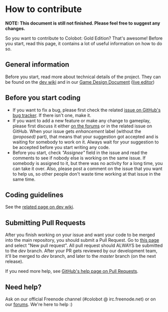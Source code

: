 # How to contribute
**NOTE: This document is still not finished. Please feel free to suggest any changes.**

So you want to contribute to Colobot: Gold Edition? That's awesome! Before you start, read this page, it contains a lot of useful information on how to do so.

## General information
Before you start, read more about technical details of the project. They can be found on the [dev wiki](http://colobot.info/wiki/dev) and in our [Game Design Document](http://compiled.colobot.info/jenkins/job/colobot-gold-gdd/lastSuccessfulBuild/artifact/Colobot_Gold_Edition-Game_Design_Document.pdf) ([live editor](http://krzysh.pl:3000/project/545e90d99e8bceed2284797e))

## Before you start coding
* If you want to fix a bug, please first check the related [issue on GitHub's bug tracker](https://github.com/colobot/colobot/issues). If there isn't one, make it.
* If you want to add a new feature or make any change to gameplay, please first discuss it either [on the forums](http://colobot.info/forum) or in the related issue on GitHub. When your issue gets *enhancement* label (without the *(proposed)* part), that means that your suggestion got accepted and is waiting for somebody to work on it. Always wait for your suggestion to be accepted before you start writing any code.
* Before you start, check *"Assignee"* field in the issue and read the comments to see if nobody else is working on the same issue. If somebody is assigned to it, but there was no activity for a long time, you can take it over. Also, please post a comment on the issue that you want to help us, so other people don't waste time working at that issue in the same time.

## Coding guidelines
See the [related page on dev wiki](http://colobot.info/wiki/dev/Coding_rules).

## Submitting Pull Requests
After you finish working on your issue and want your code to be merged into the main repository, you should submit a Pull Request. Go to [this page](https://github.com/colobot/colobot/pulls) and select "New pull request". All pull request should ALWAYS be submitted to the *dev* branch. After your PR gets reviewed by our development team, it'll be merged to *dev* branch, and later to the *master* branch (on the next release).

If you need more help, see [GitHub's help page on Pull Requests](https://help.github.com/articles/using-pull-requests/).

## Need help?
Ask on our official Freenode channel (#colobot @ irc.freenode.net) or on our [forums](http://colobot.info/forum/). We're here to help :)
